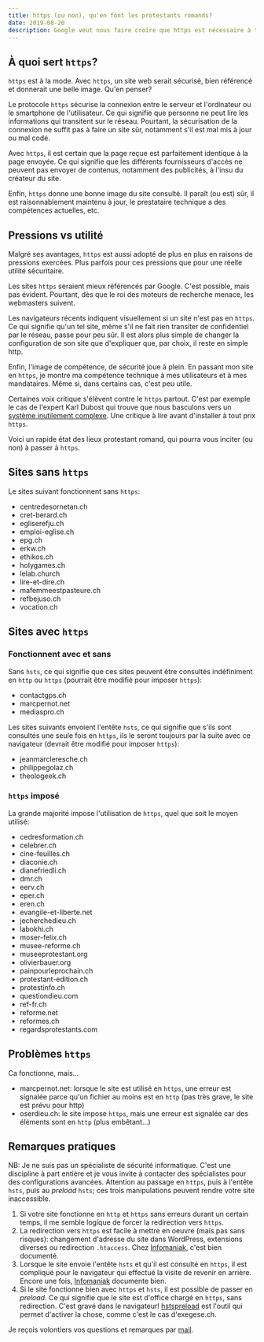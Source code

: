 ```yaml
---
title: https (ou non), qu'en font les protestants romands?
date: 2019-08-20
description: Google veut nous faire croire que https est nécessaire à tout site web pour son référencement, pour la sécurité des internautes et pour une question d'image...
---
```




## À quoi sert `https`?

`https` est à la mode.
Avec `https`, un site web serait sécurisé, bien référencé et donnerait une belle image. 
Qu'en penser?

Le protocole `https` sécurise la connexion entre le serveur et l'ordinateur ou le smartphone de l'utilisateur.
Ce qui signifie que personne ne peut lire les informations qui transitent sur le réseau.
Pourtant, la sécurisation de la connexion ne suffit pas à faire un site sûr, notamment s'il est mal mis à jour ou mal codé.

Avec `https`, il est certain que la page reçue est parfaitement identique à la page envoyée.
Ce qui signifie que les différents fournisseurs d'accès ne peuvent pas envoyer de contenus, notamment des publicités, à l'insu du créateur du site.

Enfin, `https` donne une bonne image du site consulté. 
Il paraît (ou est) sûr, il est raisonnablement maintenu à jour, le prestataire technique a des compétences actuelles, etc.

## Pressions vs utilité

Malgré ses avantages, `https` est aussi adopté de plus en plus en raisons de pressions exercées.
Plus parfois pour ces pressions que pour une réelle utilité sécuritaire.

Les sites `https` seraient mieux référencés par Google.
C'est possible, mais pas évident.
Pourtant, dès que le roi des moteurs de recherche menace, les webmasters suivent.

Les navigateurs récents indiquent visuellement si un site n'est pas en `https`.
Ce qui signifie qu'un tel site, même s'il ne fait rien transiter de confidentiel par le réseau, passe pour peu sûr.
Il est alors plus simple de changer la configuration de son site que d'expliquer que, par choix, il reste en simple http.

Enfin, l'image de compétence, de sécurité joue à plein.
En passant mon site en `https`, je montre ma compétence technique à mes utilisateurs et à mes mandataires.
Même si, dans certains cas, c'est peu utile.

Certaines voix critique s'élèvent contre le `https` partout.
C'est par exemple le cas de l'expert Karl Dubost qui trouve que nous basculons vers un [système inutilement complexe](http://www.la-grange.net/2018/02/09/chimere-https).
Une critique à lire avant d'installer à tout prix `https`.

Voici un rapide état des lieux protestant romand, qui pourra vous inciter (ou non) à passer à `https`.

## Sites sans `https`


Le sites suivant fonctionnent sans `https`:

- centredesornetan.ch
- cret-berard.ch
- egliserefju.ch
- emploi-eglise.ch
- epg.ch
- erkw.ch
- ethikos.ch
- holygames.ch
- lelab.church
- lire-et-dire.ch
- mafemmeestpasteure.ch
- refbejuso.ch
- vocation.ch

## Sites avec `https`

### Fonctionnent avec et sans


Sans `hsts`, ce qui signifie que ces sites peuvent être consultés indéfiniment en `http` ou `https` (pourrait être modifié pour imposer `https`):

- contactgps.ch
- marcpernot.net
- mediaspro.ch

Les sites suivants envoient l'entête `hsts`, ce qui signifie que s'ils sont consultés une seule fois en `https`, ils le seront toujours par la suite avec ce navigateur (devrait être modifié pour imposer `https`):

- jeanmarcleresche.ch
- philippegolaz.ch
- theologeek.ch


### `https` imposé

La grande majorité impose l'utilisation de `https`, quel que soit le moyen utilisé:

- cedresformation.ch
- celebrer.ch
- cine-feuilles.ch
- diaconie.ch
- dianefriedli.ch
- dmr.ch
- eerv.ch
- eper.ch
- eren.ch
- evangile-et-liberte.net
- jecherchedieu.ch
- labokhi.ch
- moser-felix.ch
- musee-reforme.ch
- museeprotestant.org
- olivierbauer.org
- painpourleprochain.ch
- protestant-edition.ch
- protestinfo.ch
- questiondieu.com
- ref-fr.ch
- reforme.net
- reformes.ch
- regardsprotestants.com

## Problèmes `https`

Ca fonctionne, mais...

- marcpernot.net: lorsque le site est utilisé en `https`, une erreur est signalée parce qu'un fichier au moins est en `http` (pas très grave, le site est prévu pour http)
- oserdieu.ch: le site impose `https`, mais une erreur est signalée car des éléments sont en `http` (plus embêtant...)

## Remarques pratiques

NB: 
Je ne suis pas un spécialiste de sécurité informatique.
C'est une discipline à part entière et je vous invite à contacter des spécialistes pour des configurations avancées.
Attention au passage en `https`, puis à l'entête `hsts`, puis au *preload* `hsts`; ces trois manipulations peuvent rendre votre site inaccessible.

1. Si votre site fonctionne en `http` et `https` sans erreurs durant un certain temps, il me semble logique de forcer la redirection vers `https`.
2. La redirection vers `https` est facile à mettre en oeuvre (mais pas sans risques): changement d'adresse du site dans WordPress, extensions diverses ou redirection `.htaccess`. Chez [Infomaniak](https://www.infomaniak.com/fr/support/faq/1961/rediriger-tous-les-visiteurs-sur-le-site-avec-https-ssl), c'est bien documenté.
3. Lorsque le site envoie l'entête `hsts` et qu'il est consulté en `https`, il est compliqué pour le navigateur qui effectué la visite de revenir en arrière. Encore une fois, [Infomaniak](https://www.infomaniak.com/fr/support/faq/2133/desactiver-ou-personnaliser-le-hsts-dun-site-webhebergement) documente bien.
4. Si le site fonctionne bien avec `https` et `hsts`, il est possible de passer en *preload*. Ce qui signifie que le site est d'office chargé en `https`, sans redirection. C'est gravé dans le navigateur! [hstspreload](https://hstspreload.org/?domain=exegese.ch) est l'outil qui permet d'activer la chose, comme c'est le cas d'exegese.ch.

Je reçois volontiers vos questions et remarques par [mail](/contact/).
